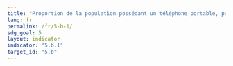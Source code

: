 ```yaml
---
title: "Proportion de la population possédant un téléphone portable, par sexe"
lang: fr
permalink: /fr/5-b-1/
sdg_goal: 5
layout: indicator
indicator: "5.b.1"
target_id: "5.b"
---
```



